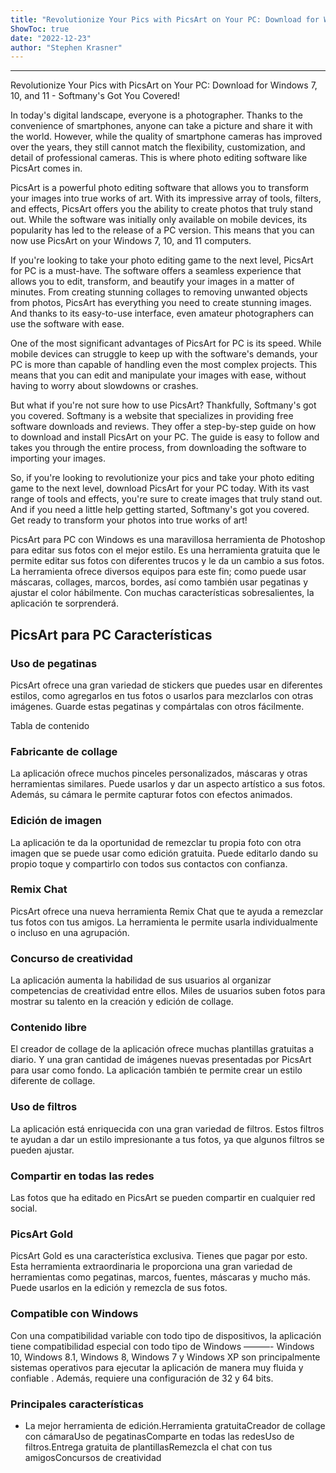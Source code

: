 ```yaml
---
title: "Revolutionize Your Pics with PicsArt on Your PC: Download for Windows 7, 10, and 11 - Softmany's Got You Covered!"
ShowToc: true 
date: "2022-12-23"
author: "Stephen Krasner"
---
```

*****
Revolutionize Your Pics with PicsArt on Your PC: Download for Windows 7, 10, and 11 - Softmany's Got You Covered!

In today's digital landscape, everyone is a photographer. Thanks to the convenience of smartphones, anyone can take a picture and share it with the world. However, while the quality of smartphone cameras has improved over the years, they still cannot match the flexibility, customization, and detail of professional cameras. This is where photo editing software like PicsArt comes in. 

PicsArt is a powerful photo editing software that allows you to transform your images into true works of art. With its impressive array of tools, filters, and effects, PicsArt offers you the ability to create photos that truly stand out. While the software was initially only available on mobile devices, its popularity has led to the release of a PC version. This means that you can now use PicsArt on your Windows 7, 10, and 11 computers. 

If you're looking to take your photo editing game to the next level, PicsArt for PC is a must-have. The software offers a seamless experience that allows you to edit, transform, and beautify your images in a matter of minutes. From creating stunning collages to removing unwanted objects from photos, PicsArt has everything you need to create stunning images. And thanks to its easy-to-use interface, even amateur photographers can use the software with ease. 

One of the most significant advantages of PicsArt for PC is its speed. While mobile devices can struggle to keep up with the software's demands, your PC is more than capable of handling even the most complex projects. This means that you can edit and manipulate your images with ease, without having to worry about slowdowns or crashes. 

But what if you're not sure how to use PicsArt? Thankfully, Softmany's got you covered. Softmany is a website that specializes in providing free software downloads and reviews. They offer a step-by-step guide on how to download and install PicsArt on your PC. The guide is easy to follow and takes you through the entire process, from downloading the software to importing your images. 

So, if you're looking to revolutionize your pics and take your photo editing game to the next level, download PicsArt for your PC today. With its vast range of tools and effects, you're sure to create images that truly stand out. And if you need a little help getting started, Softmany's got you covered. Get ready to transform your photos into true works of art!


PicsArt para PC con Windows es una maravillosa herramienta de Photoshop para editar sus fotos con el mejor estilo. Es una herramienta gratuita que le permite editar sus fotos con diferentes trucos y le da un cambio a sus fotos. La herramienta ofrece diversos equipos para este fin; como puede usar máscaras, collages, marcos, bordes, así como también usar pegatinas y ajustar el color hábilmente. Con muchas características sobresalientes, la aplicación te sorprenderá.
 
## PicsArt para PC Características
 
### Uso de pegatinas
 
PicsArt ofrece una gran variedad de stickers que puedes usar en diferentes estilos, como agregarlos en tus fotos o usarlos para mezclarlos con otras imágenes. Guarde estas pegatinas y compártalas con otros fácilmente.
 
Tabla de contenido
 
### Fabricante de collage
 
La aplicación ofrece muchos pinceles personalizados, máscaras y otras herramientas similares. Puede usarlos y dar un aspecto artístico a sus fotos. Además, su cámara le permite capturar fotos con efectos animados.
 
### Edición de imagen
 
La aplicación te da la oportunidad de remezclar tu propia foto con otra imagen que se puede usar como edición gratuita. Puede editarlo dando su propio toque y compartirlo con todos sus contactos con confianza.
 
### Remix Chat
 
PicsArt ofrece una nueva herramienta Remix Chat que te ayuda a remezclar tus fotos con tus amigos. La herramienta le permite usarla individualmente o incluso en una agrupación.
 
### Concurso de creatividad
 
La aplicación aumenta la habilidad de sus usuarios al organizar competencias de creatividad entre ellos. Miles de usuarios suben fotos para mostrar su talento en la creación y edición de collage.
 
### Contenido libre
 
El creador de collage de la aplicación ofrece muchas plantillas gratuitas a diario. Y una gran cantidad de imágenes nuevas presentadas por PicsArt para usar como fondo. La aplicación también te permite crear un estilo diferente de collage.
 
### Uso de filtros
 
La aplicación está enriquecida con una gran variedad de filtros. Estos filtros te ayudan a dar un estilo impresionante a tus fotos, ya que algunos filtros se pueden ajustar.
 
### Compartir en todas las redes
 
Las fotos que ha editado en PicsArt se pueden compartir en cualquier red social.
 
### PicsArt Gold
 
PicsArt Gold es una característica exclusiva. Tienes que pagar por esto. Esta herramienta extraordinaria le proporciona una gran variedad de herramientas como pegatinas, marcos, fuentes, máscaras y mucho más. Puede usarlos en la edición y remezcla de sus fotos.
 
### Compatible con Windows
 
Con una compatibilidad variable con todo tipo de dispositivos, la aplicación tiene compatibilidad especial con todo tipo de Windows ———- Windows 10, Windows 8.1, Windows 8, Windows 7 y Windows XP son principalmente sistemas operativos para ejecutar la aplicación de manera muy fluida y confiable . Además, requiere una configuración de 32 y 64 bits.
 
### Principales características
 
- La mejor herramienta de edición.Herramienta gratuitaCreador de collage con cámaraUso de pegatinasComparte en todas las redesUso de filtros.Entrega gratuita de plantillasRemezcla el chat con tus amigosConcursos de creatividad




